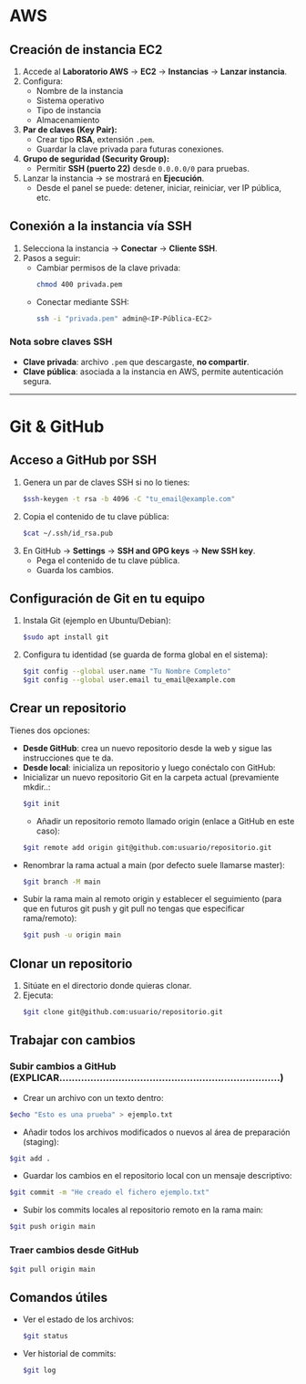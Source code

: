 # AWS

## Creación de instancia EC2
1. Accede al **Laboratorio AWS** → **EC2** → **Instancias** → **Lanzar instancia**.
2. Configura:
   - Nombre de la instancia
   - Sistema operativo
   - Tipo de instancia
   - Almacenamiento
3. **Par de claves (Key Pair):**
   - Crear tipo **RSA**, extensión `.pem`.
   - Guardar la clave privada para futuras conexiones.
4. **Grupo de seguridad (Security Group):**
   - Permitir **SSH (puerto 22)** desde `0.0.0.0/0` para pruebas.
5. Lanzar la instancia → se mostrará en **Ejecución**.
   - Desde el panel se puede: detener, iniciar, reiniciar, ver IP pública, etc.

## Conexión a la instancia vía SSH

1. Selecciona la instancia → **Conectar** → **Cliente SSH**.
2. Pasos a seguir:
   - Cambiar permisos de la clave privada:  
     ```bash
     chmod 400 privada.pem
     ```
   - Conectar mediante SSH:  
     ```bash
     ssh -i "privada.pem" admin@<IP-Pública-EC2>
     ```

### Nota sobre claves SSH
- **Clave privada**: archivo `.pem` que descargaste, **no compartir**.
- **Clave pública**: asociada a la instancia en AWS, permite autenticación segura.


---


# Git & GitHub 

## Acceso a GitHub por SSH
1. Genera un par de claves SSH si no lo tienes:  
   ```bash
   $ssh-keygen -t rsa -b 4096 -C "tu_email@example.com"
   ```
3. Copia el contenido de tu clave pública:  
   ```bash
   $cat ~/.ssh/id_rsa.pub
   ```
5. En GitHub → **Settings** → **SSH and GPG keys** → **New SSH key**.  
   - Pega el contenido de tu clave pública.  
   - Guarda los cambios.  

## Configuración de Git en tu equipo
1. Instala Git (ejemplo en Ubuntu/Debian):  
   ```bash
   $sudo apt install git
   ```
3. Configura tu identidad (se guarda de forma global en el sistema):  
   ```bash
   $git config --global user.name "Tu Nombre Completo"
   $git config --global user.email tu_email@example.com
   ```
   
## Crear un repositorio
Tienes dos opciones:  

- **Desde GitHub**: crea un nuevo repositorio desde la web y sigue las instrucciones que te da.  
- **Desde local**: inicializa un repositorio y luego conéctalo con GitHub:  
- Inicializar un nuevo repositorio Git en la carpeta actual (prevamiente mkdir..:
  ```bash
  $git init
   ```
  - Añadir un repositorio remoto llamado origin (enlace a GitHub en este caso):
  ```bash
  $git remote add origin git@github.com:usuario/repositorio.git
  ```
- Renombrar la rama actual a main (por defecto suele llamarse master):
  ```bash
  $git branch -M main
  ```
- Subir la rama main al remoto origin y establecer el seguimiento (para que en futuros git push y git pull no tengas que especificar rama/remoto):
  ```bash
  $git push -u origin main
  ```
  
## Clonar un repositorio
1. Sitúate en el directorio donde quieras clonar.  
2. Ejecuta:  
   ```bash
   $git clone git@github.com:usuario/repositorio.git
   ```

## Trabajar con cambios

### Subir cambios a GitHub (EXPLICAR.......................................................................)
- Crear un archivo con un texto dentro:
```bash   
$echo "Esto es una prueba" > ejemplo.txt
```
- Añadir todos los archivos modificados o nuevos al área de preparación (staging):
```bash   
$git add .
```
- Guardar los cambios en el repositorio local con un mensaje descriptivo:
```bash
$git commit -m "He creado el fichero ejemplo.txt"
```
- Subir los commits locales al repositorio remoto en la rama main:
```bash
$git push origin main
```

### Traer cambios desde GitHub
```bash
$git pull origin main
```

## Comandos útiles
- Ver el estado de los archivos:  
  ```bash
  $git status
  ```
- Ver historial de commits:  
  ```bash
  $git log
  ```

